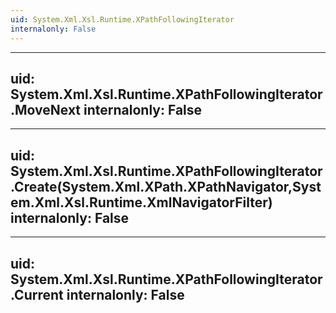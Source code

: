 ```yaml
---
uid: System.Xml.Xsl.Runtime.XPathFollowingIterator
internalonly: False
---
```


---
uid: System.Xml.Xsl.Runtime.XPathFollowingIterator.MoveNext
internalonly: False
---

---
uid: System.Xml.Xsl.Runtime.XPathFollowingIterator.Create(System.Xml.XPath.XPathNavigator,System.Xml.Xsl.Runtime.XmlNavigatorFilter)
internalonly: False
---

---
uid: System.Xml.Xsl.Runtime.XPathFollowingIterator.Current
internalonly: False
---
